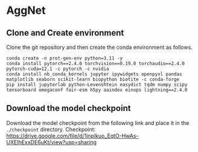 # AggNet

## Clone and Create environment

Clone the git repository and then create the conda environment as follows.

```Install the required packages
conda create -n prot-gen-env python=3.11 -y
conda install pytorch==2.4.0 torchvision==0.19.0 torchaudio==2.4.0 pytorch-cuda=12.1 -c pytorch -c nvidia
conda install nb_conda_kernels jupyter ipywidgets openpyxl pandas matplotlib seaborn scikit-learn biopython biotite -c conda-forge
pip install jupyterlab python-Levenshtein easydict tqdm numpy scipy tensorboard omegaconf fair-esm h5py aaindex einops lightning==2.4.0
```

## Download the model checkpoint

Download the model checkpoint from the following link and place it in the `./checkpoint` directory.
Checkpoint: https://drive.google.com/file/d/1inplkuo_EqtO-HwAs-UXEIhExxDE6uKt/view?usp=sharing